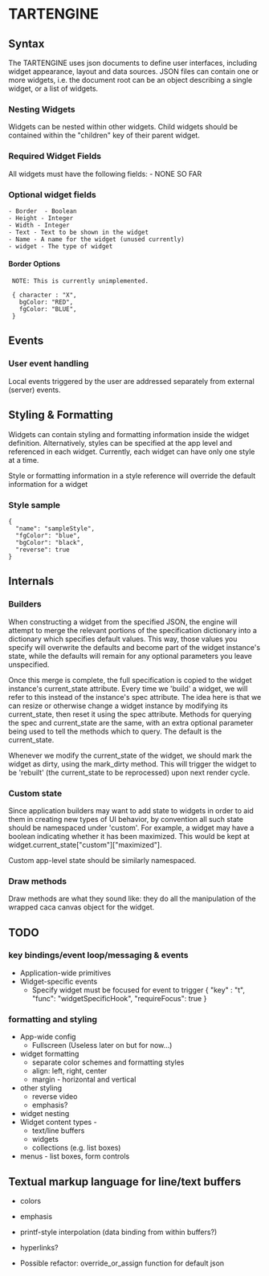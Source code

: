 # TARTENGINE

## Syntax

The TARTENGINE uses json documents to define user interfaces, including widget appearance, layout and data sources.
JSON files can contain one or more widgets, i.e. the document root can be an object describing a single widget, or a list of widgets.

### Nesting Widgets

Widgets can be nested within other widgets. Child widgets should be contained within the "children" key of their parent widget.

### Required Widget Fields

All widgets must have the following fields:
    - NONE SO FAR

### Optional widget fields

    - Border  - Boolean
    - Height - Integer
    - Width - Integer
    - Text - Text to be shown in the widget
    - Name - A name for the widget (unused currently)
    - widget - The type of widget

#### Border Options

     NOTE: This is currently unimplemented.

     { character : "X",
       bgColor: "RED",
       fgColor: "BLUE",
     }

## Events

### User event handling

Local events triggered by the user are addressed separately from external (server) events.

## Styling & Formatting

Widgets can contain styling and formatting information inside the widget definition. Alternatively, styles can be specified at the app level and referenced in each widget. Currently, each widget can have only one style at a time.

Style or formatting information in a style reference will override the default information for a widget

### Style sample
    {
      "name": "sampleStyle",
      "fgColor": "blue",
      "bgColor": "black",
      "reverse": true
    }

## Internals

### Builders

When constructing a widget from the specified JSON, the engine will attempt to merge the relevant portions of the specification dictionary into a dictionary which specifies default values. This way, those values you specify will overwrite the defaults and become part of the widget instance's state, while the defaults will remain for any optional parameters you leave unspecified.

Once this merge is complete, the full specification is copied to the widget instance's current_state attribute. Every time we 'build' a widget, we will refer to this instead of the instance's spec attribute. The idea here is that we can resize or otherwise change a widget instance by modifying its current_state, then reset it using the spec attribute. Methods for querying the spec and current_state are the same, with an extra optional parameter being used to tell the methods which to query. The default is the current_state.

Whenever we modify the current_state of the widget, we should mark the widget as dirty, using the mark_dirty method. This will trigger the widget to be 'rebuilt' (the current_state to be reprocessed) upon next render cycle.

### Custom state

Since application builders may want to add state to widgets in order to aid them in creating new types of UI behavior, by convention all such state should be namespaced under 'custom'. For example, a widget may have a boolean indicating whether it has been maximized. This would be kept at widget.current_state["custom"]["maximized"].

Custom app-level state should be similarly namespaced.

### Draw methods

Draw methods are what they sound like: they do all the manipulation of the wrapped caca canvas object for the widget.

## TODO

### key bindings/event loop/messaging & events
- Application-wide primitives
- Widget-specific events
  - Specify widget must be focused for event to trigger
    {
      "key" : "t",
      "func": "widgetSpecificHook",
      "requireFocus": true
    }

### formatting and styling
- App-wide config
    - Fullscreen (Useless later on but for now...)
- widget formatting
  - separate color schemes and formatting styles
  - align: left, right, center
  - margin - horizontal and vertical
- other styling
  - reverse video
  - emphasis?
- widget nesting
- Widget content types -
  - text/line buffers
  - widgets
  - collections (e.g. list boxes)
- menus - list boxes, form controls

## Textual markup language for line/text buffers
- colors
- emphasis
- printf-style interpolation (data binding from within buffers?)
- hyperlinks?

- Possible refactor: override_or_assign function for default json
